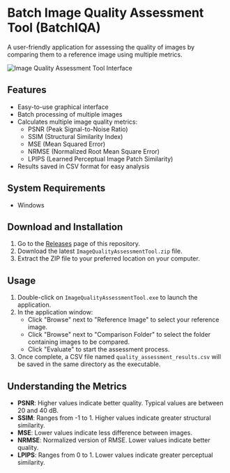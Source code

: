 
# Batch Image Quality Assessment Tool (BatchIQA)

A user-friendly application for assessing the quality of images by comparing them to a reference image using multiple metrics.

![Image Quality Assessment Tool Interface](path/to/screenshot.png)

## Features

- Easy-to-use graphical interface
- Batch processing of multiple images
- Calculates multiple image quality metrics:
  - PSNR (Peak Signal-to-Noise Ratio)
  - SSIM (Structural Similarity Index)
  - MSE (Mean Squared Error)
  - NRMSE (Normalized Root Mean Square Error)
  - LPIPS (Learned Perceptual Image Patch Similarity)
- Results saved in CSV format for easy analysis

## System Requirements

- Windows 

## Download and Installation

1. Go to the [Releases](https://github.com/yourusername/image-quality-assessment-tool/releases) page of this repository.
2. Download the latest `ImageQualityAssessmentTool.zip` file.
3. Extract the ZIP file to your preferred location on your computer.

## Usage

1. Double-click on `ImageQualityAssessmentTool.exe` to launch the application.
2. In the application window:
   - Click "Browse" next to "Reference Image" to select your reference image.
   - Click "Browse" next to "Comparison Folder" to select the folder containing images to be compared.
   - Click "Evaluate" to start the assessment process.
3. Once complete, a CSV file named `quality_assessment_results.csv` will be saved in the same directory as the executable.

## Understanding the Metrics

- **PSNR**: Higher values indicate better quality. Typical values are between 20 and 40 dB.
- **SSIM**: Ranges from -1 to 1. Higher values indicate greater structural similarity.
- **MSE**: Lower values indicate less difference between images.
- **NRMSE**: Normalized version of RMSE. Lower values indicate better quality.
- **LPIPS**: Ranges from 0 to 1. Lower values indicate greater perceptual similarity.


